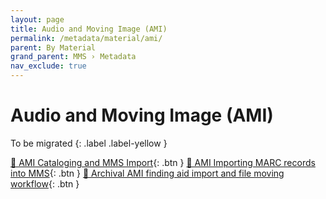 ```yaml
---
layout: page
title: Audio and Moving Image (AMI)
permalink: /metadata/material/ami/
parent: By Material
grand_parent: MMS › Metadata
nav_exclude: true
---
```


# Audio and Moving Image (AMI)

To be migrated
{: .label .label-yellow }

[📄 AMI Cataloging and MMS Import](https://docs.google.com/document/u/0/d/1ccbKkcxy9_K6JXSCccvja8wR1_l4hKkvlRhOLFBoFXY/edit){: .btn }
[📄 AMI Importing MARC records into MMS](https://docs.google.com/document/u/0/d/1_RCLYDcPsZDl3qKnAARKZxw-vVlMJ1m6yPnGW2X2R3I/edit){: .btn }
[📄 Archival AMI finding aid import and file moving workflow](https://docs.google.com/document/u/0/d/1NWWasopJHwG1L_F3fTizNMjZi349tfbYiyOBO7er64Y/edit){: .btn }